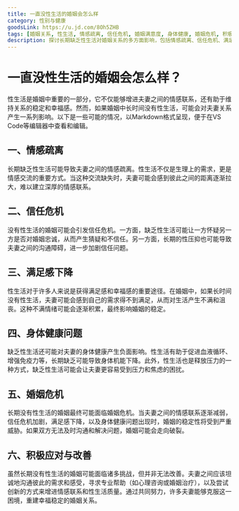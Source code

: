 ```yaml
---
title: 一直没性生活的婚姻会怎么样
category: 性别与健康
goodsLink: https://u.jd.com/8Oh5ZHB
tags: [婚姻关系, 性生活, 情感疏离, 信任危机, 婚姻满意度, 身体健康, 婚姻危机, 积极应对]
description: 探讨长期缺乏性生活对婚姻关系的多方面影响，包括情感疏离、信任危机、满足感下降、身体健康问题以及最终可能导致的婚姻危机。虽然这些问题可能严重威胁婚姻的稳定性，但通过夫妻间的坦诚沟通、寻求专业帮助和尝试新的方式来增进情感联系与性生活质量，可以有效地改善现状。了解这些影响有助于夫妻共同面对挑战，重建幸福美满的婚姻。
---
```

# 一直没性生活的婚姻会怎么样？

性生活是婚姻中重要的一部分，它不仅能够增进夫妻之间的情感联系，还有助于维持关系的稳定和幸福感。然而，如果婚姻中长时间没有性生活，可能会对夫妻关系产生一系列影响。以下是一些可能的情况，以Markdown格式呈现，便于在VS Code等编辑器中查看和编辑。

## 一、情感疏离

长期缺乏性生活可能导致夫妻之间的情感疏离。性生活不仅是生理上的需求，更是情感交流的重要方式。当这种交流缺失时，夫妻可能会感到彼此之间的距离逐渐拉大，难以建立深厚的情感联系。

## 二、信任危机

没有性生活的婚姻可能会引发信任危机。一方面，缺乏性生活可能让一方怀疑另一方是否对婚姻忠诚，从而产生猜疑和不信任。另一方面，长期的性压抑也可能导致夫妻之间的沟通障碍，进一步加剧信任问题。

## 三、满足感下降

性生活对于许多人来说是获得满足感和幸福感的重要途径。在婚姻中，如果长时间没有性生活，夫妻可能会感到自己的需求得不到满足，从而对生活产生不满和沮丧。这种不满情绪可能会逐渐积累，最终影响婚姻的稳定。

## 四、身体健康问题

缺乏性生活还可能对夫妻的身体健康产生负面影响。性生活有助于促进血液循环、增强免疫力等，长期缺乏可能导致身体机能下降。此外，性生活也是释放压力的一种方式，缺乏性生活可能会让夫妻更容易受到压力和焦虑的困扰。

## 五、婚姻危机

长期没有性生活的婚姻最终可能面临婚姻危机。当夫妻之间的情感联系逐渐减弱，信任危机加剧，满足感下降，以及身体健康问题出现时，婚姻的稳定性将受到严重威胁。如果双方无法及时沟通和解决问题，婚姻可能会走向破裂。

## 六、积极应对与改善

虽然长期没有性生活的婚姻可能面临诸多挑战，但并非无法改善。夫妻之间应该坦诚地沟通彼此的需求和感受，寻求专业帮助（如心理咨询或婚姻治疗），以及尝试创新的方式来增进情感联系和性生活质量。通过共同努力，许多夫妻能够克服这一困境，重建幸福稳定的婚姻关系。
